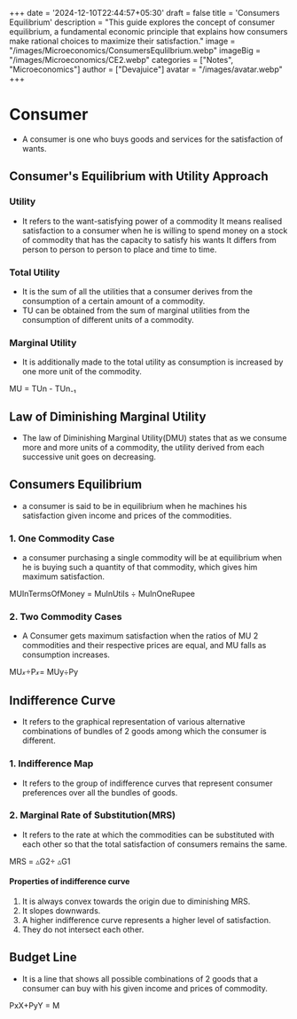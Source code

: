 +++
date = '2024-12-10T22:44:57+05:30'
draft = false
title = 'Consumers Equilibrium'
description = "This guide explores the concept of consumer equilibrium, a fundamental economic principle that explains how consumers make rational choices to maximize their satisfaction."
image = "/images/Microeconomics/ConsumersEqulilbrium.webp"
imageBig = "/images/Microeconomics/CE2.webp"
categories = ["Notes", "Microeconomics"]
author = ["Devajuice"]
avatar = "/images/avatar.webp"
+++

# Consumer

- A consumer is one who buys goods and services for the satisfaction of wants.

## Consumer's Equilibrium with Utility Approach

### Utility

- It refers to the want-satisfying power of a commodity It means realised satisfaction to a consumer when he is willing to spend money on a stock of commodity that has the capacity to satisfy his wants It differs from person to person to person to place and time to time.

### Total Utility

- It is the sum of all the utilities that a consumer derives from the consumption of a certain amount of a commodity.
- TU can be obtained from the sum of marginal utilities from the consumption of different units of a commodity.

### Marginal Utility

- It is additionally made to the total utility as consumption is increased by one more unit of the commodity.

MU = TUn - TUn₋₁

## Law of Diminishing Marginal Utility

- The law of Diminishing Marginal Utility(DMU) states that as we consume more and more units of a commodity, the utility derived from each successive unit goes on decreasing.

## Consumers Equilibrium

- a consumer is said to be in equilibrium when he machines his satisfaction given income and prices of the commodities.

### 1. One Commodity Case

- a consumer purchasing a single commodity will be at equilibrium when he is buying such a quantity of that commodity, which gives him maximum satisfaction.

MUInTermsOfMoney = MuInUtils ÷ MuInOneRupee

### 2. Two Commodity Cases

- A Consumer gets maximum satisfaction when the ratios of MU 2 commodities and their respective prices are equal, and MU falls as consumption increases.

MU𝓍÷P𝓍= MUy÷Py

## Indifference Curve

- It refers to the graphical representation of various alternative combinations of bundles of 2 goods among which the consumer is different.

### 1. Indifference Map

- It refers to the group of indifference curves that represent consumer preferences over all the bundles of goods.

### 2. Marginal Rate of Substitution(MRS)

- It refers to the rate at which the commodities can be substituted with each other so that the total satisfaction of consumers remains the same.

MRS = ▵G2÷ ▵G1

#### Properties of indifference curve

1. It is always convex towards the origin due to diminishing MRS.
2. It slopes downwards.
3. A higher indifference curve represents a higher level of satisfaction.
4. They do not intersect each other.

## Budget Line

- It is a line that shows all possible combinations of 2 goods that a consumer can buy with his given income and prices of commodity.

PxX+PyY = M
